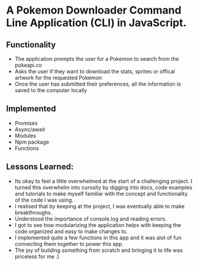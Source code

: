 

# A Pokemon Downloader Command Line Application (CLI) in JavaScript.

## Functionality
- The application prompts the user for a Pokemon to search from the pokeapi.co
- Asks the user if they want to download the stats, sprites or offical artwork for the requested Pokemon
- Once the user has submitted their preferences, all the information is saved to the computer locally

## Implemented
- Promises
- Async/await
- Modules
- Npm package
- Functions

## Lessons Learned:

- Its okay to feel a little overwhelmed at the start of a challenging project. I turned this overwhelm into curosity by digging into docs, code examples and tutorials to make myself familiar with the concept and functionality of the code I was using.
- I realised that by keeping at the project, I was eventually able to make breakthroughs. 
- Understood the importance of console.log and reading errors.
- I got to see how modularizing the application helps with keeping the code organized and easy to make changes to. 
- I implemented quite a few functions in this app and it was alot of fun connecting them together to power this app.
- The joy of building something from scratch and bringing it to life was priceless for me :)

